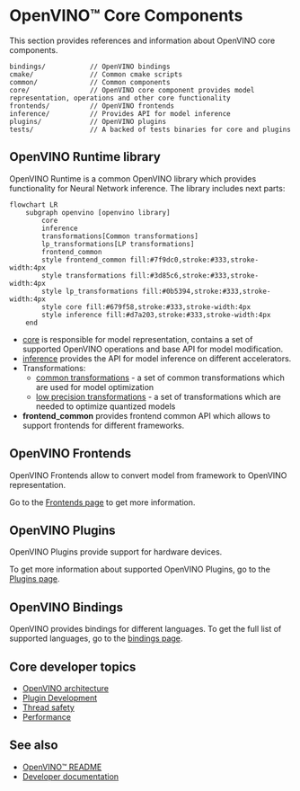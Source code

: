 # OpenVINO™ Core Components

This section provides references and information about OpenVINO core components.

```
bindings/           // OpenVINO bindings
cmake/              // Common cmake scripts
common/             // Common components
core/               // OpenVINO core component provides model representation, operations and other core functionality
frontends/          // OpenVINO frontends
inference/          // Provides API for model inference
plugins/            // OpenVINO plugins
tests/              // A backed of tests binaries for core and plugins
```

## OpenVINO Runtime library

OpenVINO Runtime is a common OpenVINO library which provides functionality for Neural Network inference. The library includes next parts:

```mermaid
flowchart LR
    subgraph openvino [openvino library]
        core
        inference
        transformations[Common transformations]
        lp_transformations[LP transformations]
        frontend_common
        style frontend_common fill:#7f9dc0,stroke:#333,stroke-width:4px
        style transformations fill:#3d85c6,stroke:#333,stroke-width:4px
        style lp_transformations fill:#0b5394,stroke:#333,stroke-width:4px
        style core fill:#679f58,stroke:#333,stroke-width:4px
        style inference fill:#d7a203,stroke:#333,stroke-width:4px
    end
```

 * [core](./core/README.md) is responsible for model representation, contains a set of supported OpenVINO operations and base API for model modification.
 * [inference](./inference/README.md) provides the API for model inference on different accelerators.
 * Transformations:
    * [common transformations](../src/common/transformations) - a set of common transformations which are used for model optimization
    * [low precision transformations](../src/common/low_precision_transformations) - a set of transformations which are needed to optimize quantized models
 * **frontend_common** provides frontend common API which allows to support frontends for different frameworks.

## OpenVINO Frontends

OpenVINO Frontends allow to convert model from framework to OpenVINO representation.

Go to the [Frontends page](./frontends/README.md) to get more information.

## OpenVINO Plugins

OpenVINO Plugins provide support for hardware devices.

To get more information about supported OpenVINO Plugins, go to the [Plugins page](./plugins/README.md).

## OpenVINO Bindings

OpenVINO provides bindings for different languages. To get the full list of supported languages, go to the [bindings page](./bindings/README.md).

## Core developer topics

 * [OpenVINO architecture](./docs/architecture.md)
 * [Plugin Development](https://docs.openvino.ai/2023.3/openvino_docs_ie_plugin_dg_overview.html)
 * [Thread safety](#todo)
 * [Performance](#todo)

## See also
 * [OpenVINO™ README](../README.md)
 * [Developer documentation](../docs/dev/index.md)
